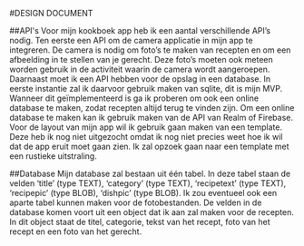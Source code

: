 #DESIGN DOCUMENT 

##API's
Voor mijn kookboek app heb ik een aantal verschillende API’s nodig. Ten eerste een API om de camera applicatie in mijn app te integreren. De camera is nodig om foto’s te maken van recepten en om een afbeelding in te stellen van je gerecht. Deze foto’s moeten ook meteen worden gebruik in de activiteit waarin de camera wordt aangeroepen. Daarnaast moet ik een API hebben voor de opslag in een database. In eerste instantie zal ik daarvoor gebruik maken van sqlite, dit is mijn MVP. Wanneer dit geïmplementeerd is ga ik proberen om ook een online database te maken, zodat recepten altijd terug te vinden zijn. Om een online database te maken kan ik gebruik maken van de API van Realm of Firebase. Voor de layout van mijn app wil ik gebruik gaan maken van een template. Deze heb ik nog niet uitgezocht omdat ik nog niet precies weet hoe ik wil dat de app eruit moet gaan zien. Ik zal opzoek gaan naar een template met een rustieke uitstraling. 

##Database
Mijn database zal bestaan uit één tabel. In deze tabel staan de velden ‘title’ (type TEXT), ‘category’ (type TEXT), ‘recipetext’ (type TEXT), ‘recipepic’ (type BLOB), ‘dishpic’ (type BLOB). Ik zou eventueel ook een aparte tabel kunnen maken voor de fotobestanden. De velden in de database komen voort uit een object dat ik aan zal maken voor de recepten. In dit object staat de titel, categorie, tekst van het recept, foto van het recept en een foto van het gerecht. 

